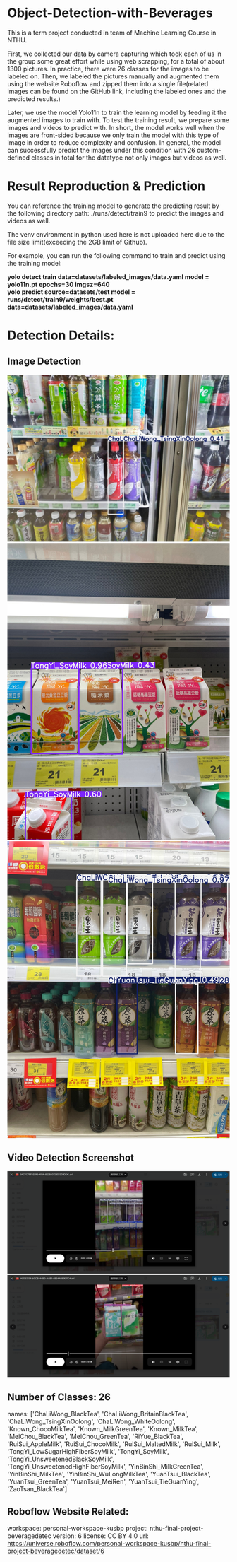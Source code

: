 # Object-Detection-with-Beverages
This is a term project conducted in team of Machine Learning Course in NTHU.

First, we collected our data by camera capturing which took each of us in the group some great effort while using web scrapping, for a total of about 1300 pictures. In practice, there were 26 classes for the images to be labeled on. Then, we labeled the pictures manually and augmented them using the website Roboflow and zipped them into a single file(related images can be found on the GitHub link, including the labeled ones and the predicted results.)

Later, we use the model Yolo11n to train the learning model by feeding it the augmented images to train with. To test the training result, we prepare some images and videos to predict with. In short, the model works well when the images are front-sided because we only train the model with this type of image in order to reduce complexity and confusion. In general, the model can successfully predict the images under this condition with 26 custom-defined classes in total for the datatype not only images but videos as well.

# Result Reproduction & Prediction
You can reference the training model to generate the predicting result by the following directory path: ./runs/detect/train9 to predict the images and videos as well. 

The venv environment in python used here is not uploaded here due to the file size limit(exceeding the 2GB limit of Github).

For example, you can run the following command to train and predict using the training model:

**yolo detect train data=datasets/labeled_images/data.yaml model = yolo11n.pt epochs=30 imgsz=640**  
**yolo predict source=datasets/test model = runs/detect/train9/weights/best.pt data=datasets/labeled_images/data.yaml**


# Detection Details:
## Image Detection
![alt text](timeline_20241125_205718.jpg)
![alt text](7B01B6C8-9F92-43E2-A64F-5E3311BC1EC5.jpg)
![alt text](03AC45C6-175C-4B68-BF78-0C35FA5F4878.jpg)

## Video Detection Screenshot
![alt text](image.png)
![alt text](image-1.png)

## Number of Classes: 26
names: ['ChaLiWong_BlackTea', 'ChaLiWong_BritainBlackTea', 'ChaLiWong_TsingXinOolong', 'ChaLiWong_WhiteOolong', 'Known_ChocoMilkTea', 'Known_MilkGreenTea', 'Known_MilkTea', 'MeiChou_BlackTea', 'MeiChou_GreenTea', 'RiYue_BlackTea', 'RuiSui_AppleMilk', 'RuiSui_ChocoMilk', 'RuiSui_MaltedMilk', 'RuiSui_Milk', 'TongYi_LowSugarHighFiberSoyMilk', 'TongYi_SoyMilk', 'TongYi_UnsweetenedBlackSoyMilk', 'TongYi_UnsweetenedHighFiberSoyMilk', 'YinBinShi_MilkGreenTea', 'YinBinShi_MilkTea', 'YinBinShi_WuLongMilkTea', 'YuanTsui_BlackTea', 'YuanTsui_GreenTea', 'YuanTsui_MeiRen', 'YuanTsui_TieGuanYing', 'ZaoTsan_BlackTea']

## Roboflow Website Related:
  workspace: personal-workspace-kusbp
  project: nthu-final-project-beveragedetec
  version: 6
  license: CC BY 4.0
  url: https://universe.roboflow.com/personal-workspace-kusbp/nthu-final-project-beveragedetec/dataset/6
